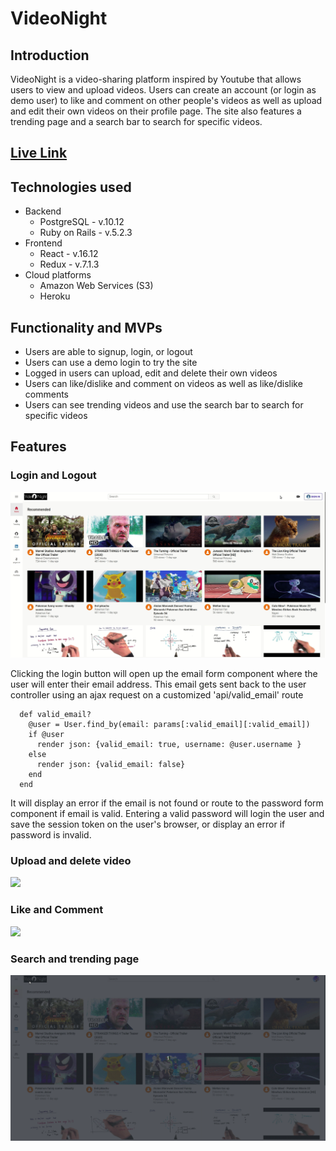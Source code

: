 # VideoNight

## Introduction

VideoNight is a video-sharing platform inspired by Youtube that allows users to view and upload videos. Users can create an account (or login as demo user) to like and comment on other people's videos as well as upload and edit their own videos on their profile page. The site also features a trending page and a search bar to search for specific videos.

## [Live Link](https://videonight.herokuapp.com/#/) 

## Technologies used

* Backend
  * PostgreSQL - v.10.12
  * Ruby on Rails - v.5.2.3
* Frontend
  * React - v.16.12
  * Redux - v.7.1.3
* Cloud platforms
  * Amazon Web Services (S3)
  * Heroku

## Functionality and MVPs

* Users are able to signup, login, or logout
* Users can use a demo login to try the site
* Logged in users can upload, edit and delete their own videos 
* Users can like/dislike and comment on videos as well as like/dislike comments
* Users can see trending videos and use the search bar to search for specific videos

## Features

### Login and Logout

![](app/assets/gifs/login.gif)

Clicking the login button will open up the email form component where the user will enter their email address. This email gets sent back to the user controller using an ajax request on a customized 'api/valid_email' route

```
  def valid_email?
    @user = User.find_by(email: params[:valid_email][:valid_email])
    if @user
      render json: {valid_email: true, username: @user.username }
    else
      render json: {valid_email: false}
    end
  end
```

It will display an error if the email is not found or route to the password form component if email is valid. Entering a valid password will login the user and save the session token on the user's browser, or display an error if password is invalid. 

### Upload and delete video

![](app/assets/gifs/upload.gif)

### Like and Comment

![](app/assets/gifs/comment.gif)

### Search and trending page

![](app/assets/gifs/search.gif)

